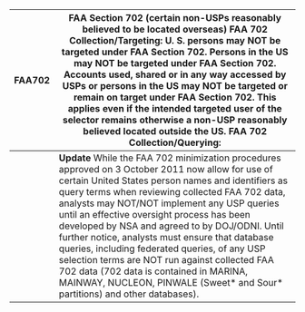 |  FAA702 | FAA Section 702 (certain non-USPs reasonably believed to be located overseas) FAA 702 Collection/Targeting: U. S. persons may NOT be targeted under FAA Section 702. Persons in the US may NOT be targeted under FAA Section 702. Accounts used, shared or in any way accessed by USPs or persons in the US may NOT be targeted or remain on target under FAA Section 702. This applies even if the intended targeted user of the selector remains otherwise a non-USP reasonably believed located outside the US. FAA 702 Collection/Querying:  |
| --- | --- |
|   | **Update** While the FAA 702 minimization procedures approved on 3 October 2011 now allow for use of certain United States person names and identifiers as query terms when reviewing collected FAA 702 data, analysts may NOT/NOT implement any USP queries until an effective oversight process has been developed by NSA and agreed to by DOJ/ODNI. Until further notice, analysts must ensure that database queries, including federated queries, of any USP selection terms are NOT run against collected FAA 702 data (702 data is contained in MARINA, MAINWAY, NUCLEON, PINWALE (Sweet* and Sour* partitions) and other databases).  |
